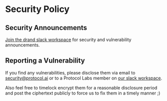 # Security Policy
## Security Announcements

[Join the drand slack workspace](https://join.slack.com/t/drandworkspace/shared_invite/zt-19u4rf6if-bf7lxIvF2zYn4~TrBwfkiA) for security and vulnerability announcements.

## Reporting a Vulnerability

If you find any vulnerabilities, please disclose them via email to security@protocol.ai or to a Protocol Labs member on [our slack workspace](https://join.slack.com/t/drandworkspace/shared_invite/zt-19u4rf6if-bf7lxIvF2zYn4~TrBwfkiA).

Also feel free to timelock encrypt them for a reasonable disclosure period and post the ciphertext publicly to force us to fix them in a timely manner ;)
